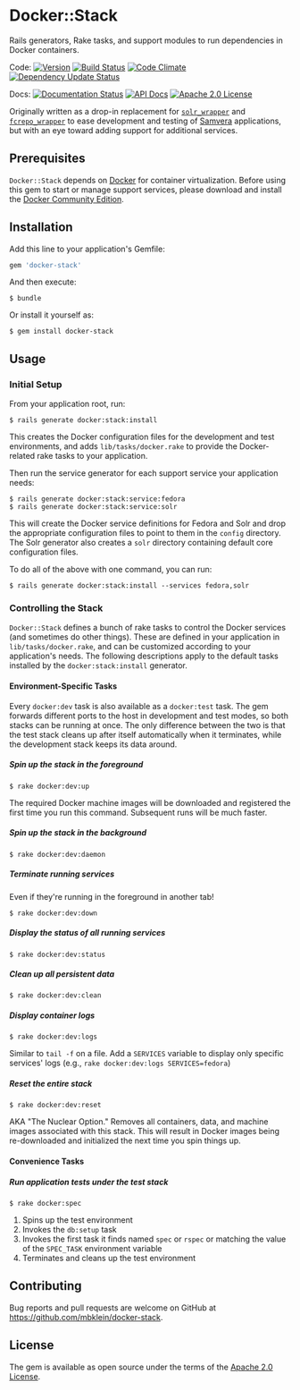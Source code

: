 # Docker::Stack

Rails generators, Rake tasks, and support modules to run dependencies in Docker containers.

Code: [![Version](https://badge.fury.io/rb/docker-stack.png)](http://badge.fury.io/rb/docker-stack)
[![Build Status](https://travis-ci.org/mbklein/docker-stack.png?branch=master)](https://travis-ci.org/mbklein/docker-stack)
[![Code Climate](https://codeclimate.com/github/mbklein/docker-stack/badges/gpa.svg)](https://codeclimate.com/github/mbklein/docker-stack)
[![Dependency Update Status](https://gemnasium.com/mbklein/docker-stack.png)](https://gemnasium.com/mbklein/docker-stack)

Docs: [![Documentation Status](https://inch-ci.org/github/mbklein/docker-stack.svg?branch=master)](https://inch-ci.org/github/mbklein/docker-stack)
[![API Docs](http://img.shields.io/badge/API-docs-blue.svg)](http://rubydoc.info/gems/docker-stack)
[![Apache 2.0 License](http://img.shields.io/badge/APACHE2-license-blue.svg)](./LICENSE.txt)

Originally written as a drop-in replacement for [`solr_wrapper`](https://github.com/cbeer/solr_wrapper) and [`fcrepo_wrapper`](https://github.com/cbeer/fcrepo_wrapper) to ease development and testing of [Samvera](https://github.com/mbklein/) applications, but with an eye toward adding support for additional services.

## Prerequisites

`Docker::Stack` depends on [Docker](https://docker.com/) for container virtualization. Before using this gem to start or manage support services, please download and install the [Docker Community Edition](https://store.docker.com/search?type=edition&offering=community).

## Installation

Add this line to your application's Gemfile:

```ruby
gem 'docker-stack'
```

And then execute:

    $ bundle

Or install it yourself as:

    $ gem install docker-stack

## Usage

### Initial Setup

From your application root, run:

    $ rails generate docker:stack:install

This creates the Docker configuration files for the development and test environments, and adds `lib/tasks/docker.rake` to provide the Docker-related rake tasks to your application.

Then run the service generator for each support service your application needs:

    $ rails generate docker:stack:service:fedora
    $ rails generate docker:stack:service:solr

This will create the Docker service definitions for Fedora and Solr and drop the appropriate configuration files to point to them in the `config` directory. The Solr generator also creates a `solr` directory containing default core configuration files.

To do all of the above with one command, you can run:

    $ rails generate docker:stack:install --services fedora,solr

### Controlling the Stack

`Docker::Stack` defines a bunch of rake tasks to control the Docker services (and sometimes do other things). These are defined in your application in `lib/tasks/docker.rake`, and can be customized according to your application's needs. The following descriptions apply to the default tasks installed by the `docker:stack:install` generator.

#### Environment-Specific Tasks

Every `docker:dev` task is also available as a `docker:test` task. The gem forwards different ports to the host in development and test modes, so both stacks can be running at once. The only difference between the two is that the test stack cleans up after itself automatically when it terminates, while the development stack keeps its data around.

##### Spin up the stack in the foreground

    $ rake docker:dev:up

The required Docker machine images will be downloaded and registered the first time you run this command. Subsequent runs will be much faster.

##### Spin up the stack in the background

    $ rake docker:dev:daemon

##### Terminate running services

Even if they're running in the foreground in another tab!

    $ rake docker:dev:down

##### Display the status of all running services

    $ rake docker:dev:status

##### Clean up all persistent data

    $ rake docker:dev:clean

##### Display container logs

    $ rake docker:dev:logs

Similar to `tail -f` on a file.
Add a `SERVICES` variable to display only specific services' logs (e.g., `rake docker:dev:logs SERVICES=fedora`)

##### Reset the entire stack

    $ rake docker:dev:reset

AKA "The Nuclear Option." Removes all containers, data, and machine images associated with this stack. This will result in Docker images being re-downloaded and initialized the next time you spin things up.

#### Convenience Tasks

##### Run application tests under the test stack

    $ rake docker:spec

1. Spins up the test environment
2. Invokes the `db:setup` task
3. Invokes the first task it finds named `spec` or `rspec` or matching the value of the `SPEC_TASK` environment variable
4. Terminates and cleans up the test environment

## Contributing

Bug reports and pull requests are welcome on GitHub at https://github.com/mbklein/docker-stack.

## License

The gem is available as open source under the terms of the [Apache 2.0 License](https://opensource.org/licenses/Apache-2.0).
